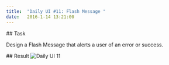```yaml
---
title:  "Daily UI #11: Flash Message "
date:   2016-1-14 13:21:00
---
```


##<i class="fa fa-pencil-square-o"></i> Task

Design a Flash Message that alerts a user of an error or success.

##<i class="fa fa-picture-o"></i> Result
![Daily UI 11](http://i.imgur.com/eRcrJtt.png)
